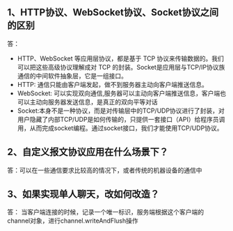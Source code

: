 ## 1、HTTP协议、WebSocket协议、Socket协议之间的区别
答：

- HTTP、WebSocket 等应用层协议，都是基于 TCP 协议来传输数据的。我们可以把这些高级协议理解成对 TCP 的封装。Socket是应用层与TCP/IP协议族通信的中间软件抽象层，它是一组接口。
- HTTP: 通信只能由客户端发起，做不到服务器主动向客户端推送信息。
- WebSocket: 可以实现双向通信,服务器可以主动向客户端推送信息，客户端也可以主动向服务器发送信息，是真正的双向平等对话
- Socket:本身不是一种协议，而是对传输层中的TCP/UDP协议进行了封装，对用户隐藏了内部TCP/UDP是如何传输的，只提供一套接口（API）给程序员调用，从而完成socket编程。通过socket接口，我们才能使用TCP/UDP协议。


## 2、自定义报文协议应用在什么场景下？
答：可以在一些通信要求比较高的情况下，或者传统的机器设备的通信中


## 3、如果实现单人聊天，改如何改造？
答： 当客户端连接的时候，记录一个唯一标识，服务端根据这个客户端的channel对象，进行channel.writeAndFlush操作
